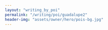 ```yaml
---
layout: "writing_by_poi"
permalink: "/writing/poi/guadalupe2"
header-img: "assets/owner/hero/pois-bg.jpg"
---
```

